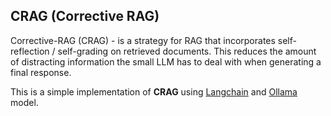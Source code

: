## CRAG (Corrective RAG) 

Corrective-RAG (CRAG) - is a strategy for RAG that incorporates self-reflection / self-grading on retrieved documents.
This reduces the amount of distracting information the small LLM has to deal with when generating a final response.

This is a simple implementation of **CRAG** using [Langchain](https://www.langchain.com/) and [Ollama](ollama.com) model.
